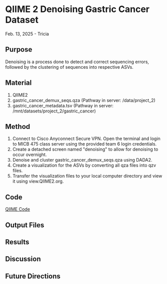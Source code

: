 # QIIME 2 Denoising Gastric Cancer Dataset

Feb. 13, 2025 - Tricia

## Purpose
Denoising is a process done to detect and correct sequencing errors, followed by the clustering of sequences into respective ASVs. 

## Material
1. QIIME2
2. gastric_cancer_demux_seqs.qza (Pathway in server: /data/project_2)
3. gastric_cancer_metadata.tsv (Pathway in server: /mnt/datasets/project_2/gastric_cancer)

## Method

1. Connect to Cisco Anyconnect Secure VPN. Open the terminal and login to MICB 475 class server using the provided team 6 login credentials.
2. Create a detached screen named "denoising" to allow for denoising to occur overnight.
3. Denoise and cluster gastric_cancer_demux_seqs.qza using DADA2.
4. Create a visualization for the ASVs by converting all qza files into qzv files. 
5. Transfer the visualization files to your local computer directory and view it using view.QIIME2.org. 

## Code
[QIIME Code](/QIIME2/Data_Processing_Script.txt)

## Output Files



## Results



## Discussion


## Future Directions

